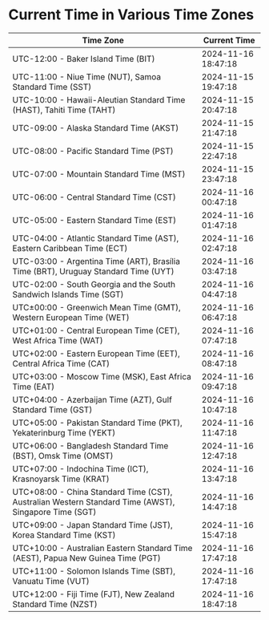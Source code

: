 # Current Time in Various Time Zones

| Time Zone | Current Time |
|-----------|--------------|
| UTC-12:00 - Baker Island Time (BIT) | 2024-11-16 18:47:18 |
| UTC-11:00 - Niue Time (NUT), Samoa Standard Time (SST) | 2024-11-15 19:47:18 |
| UTC-10:00 - Hawaii-Aleutian Standard Time (HAST), Tahiti Time (TAHT) | 2024-11-15 20:47:18 |
| UTC-09:00 - Alaska Standard Time (AKST) | 2024-11-15 21:47:18 |
| UTC-08:00 - Pacific Standard Time (PST) | 2024-11-15 22:47:18 |
| UTC-07:00 - Mountain Standard Time (MST) | 2024-11-15 23:47:18 |
| UTC-06:00 - Central Standard Time (CST) | 2024-11-16 00:47:18 |
| UTC-05:00 - Eastern Standard Time (EST) | 2024-11-16 01:47:18 |
| UTC-04:00 - Atlantic Standard Time (AST), Eastern Caribbean Time (ECT) | 2024-11-16 02:47:18 |
| UTC-03:00 - Argentina Time (ART), Brasília Time (BRT), Uruguay Standard Time (UYT) | 2024-11-16 03:47:18 |
| UTC-02:00 - South Georgia and the South Sandwich Islands Time (SGT) | 2024-11-16 04:47:18 |
| UTC±00:00 - Greenwich Mean Time (GMT), Western European Time (WET) | 2024-11-16 06:47:18 |
| UTC+01:00 - Central European Time (CET), West Africa Time (WAT) | 2024-11-16 07:47:18 |
| UTC+02:00 - Eastern European Time (EET), Central Africa Time (CAT) | 2024-11-16 08:47:18 |
| UTC+03:00 - Moscow Time (MSK), East Africa Time (EAT) | 2024-11-16 09:47:18 |
| UTC+04:00 - Azerbaijan Time (AZT), Gulf Standard Time (GST) | 2024-11-16 10:47:18 |
| UTC+05:00 - Pakistan Standard Time (PKT), Yekaterinburg Time (YEKT) | 2024-11-16 11:47:18 |
| UTC+06:00 - Bangladesh Standard Time (BST), Omsk Time (OMST) | 2024-11-16 12:47:18 |
| UTC+07:00 - Indochina Time (ICT), Krasnoyarsk Time (KRAT) | 2024-11-16 13:47:18 |
| UTC+08:00 - China Standard Time (CST), Australian Western Standard Time (AWST), Singapore Time (SGT) | 2024-11-16 14:47:18 |
| UTC+09:00 - Japan Standard Time (JST), Korea Standard Time (KST) | 2024-11-16 15:47:18 |
| UTC+10:00 - Australian Eastern Standard Time (AEST), Papua New Guinea Time (PGT) | 2024-11-16 17:47:18 |
| UTC+11:00 - Solomon Islands Time (SBT), Vanuatu Time (VUT) | 2024-11-16 17:47:18 |
| UTC+12:00 - Fiji Time (FJT), New Zealand Standard Time (NZST) | 2024-11-16 18:47:18 |
